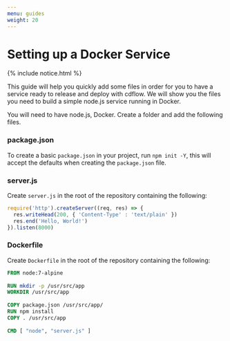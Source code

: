 ```yaml
---
menu: guides
weight: 20
---
```


# Setting up a Docker Service

{% include notice.html %}

This guide will help you quickly add some files in order for you to have a service ready to release and deploy with cdflow. We will show you the files you need to build a simple node.js service running in Docker.

You will need to have node.js, Docker. Create a folder and add the following files.

### package.json

To create a basic `package.json` in your project, run `npm init -Y`, this will accept the defaults when creating the `package.json` file.

### server.js

Create `server.js` in the root of the repository containing the following:

```javascript
require('http').createServer((req, res) => {
  res.writeHead(200, { 'Content-Type' : 'text/plain' })
  res.end('Hello, World!')
}).listen(8000)
```

### Dockerfile

Create `Dockerfile` in the root of the repository containing the following:

```dockerfile
FROM node:7-alpine
	
RUN mkdir -p /usr/src/app
WORKDIR /usr/src/app
	
COPY package.json /usr/src/app/
RUN npm install
COPY . /usr/src/app
	
CMD [ "node", "server.js" ]
```
